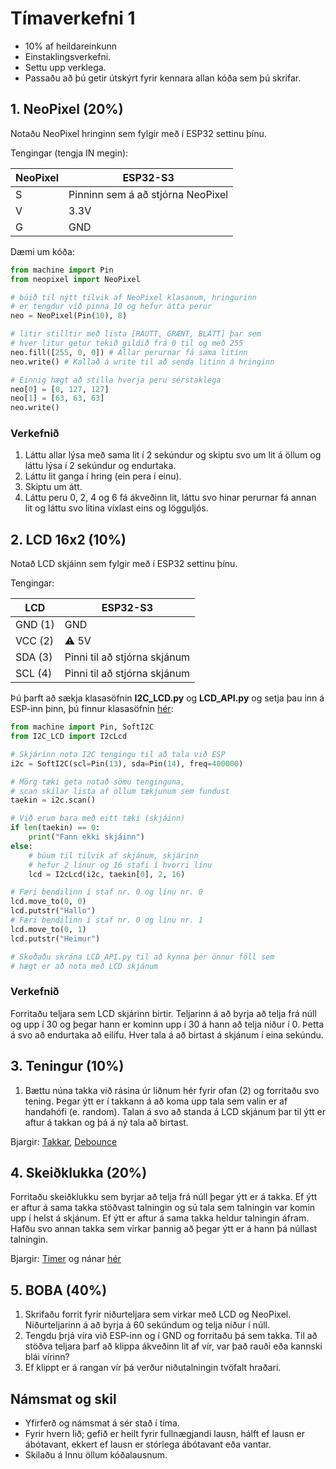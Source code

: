 # Tímaverkefni 1

- 10% af heildareinkunn
- Einstaklingsverkefni.
- Settu upp verklega.
- Passaðu að þú getir útskýrt fyrir kennara allan kóða sem þú skrifar.

## 1. NeoPixel (20%)

Notaðu NeoPixel hringinn sem fylgir með í ESP32 settinu þínu.

Tengingar (tengja IN megin):

NeoPixel | ESP32-S3
--- | ---
S | Pinninn sem á að stjórna NeoPixel
V | 3.3V
G | GND

Dæmi um kóða:
```python
from machine import Pin
from neopixel import NeoPixel

# búið til nýtt tilvik af NeoPixel klasanum, hringurinn
# er tengdur við pinna 10 og hefur átta perur
neo = NeoPixel(Pin(10), 8)

# litir stilltir með lista [RAUTT, GRÆNT, BLÁTT] þar sem
# hver litur getur tekið gildið frá 0 til og með 255
neo.fill([255, 0, 0]) # Allar perurnar fá sama litinn
neo.write() # Kallað á write til að senda litinn á hringinn

# Einnig hægt að stilla hverja peru sérstaklega
neo[0] = [0, 127, 127]
neo[1] = [63, 63, 63]
neo.write()
```

### Verkefnið

1. Láttu allar lýsa með sama lit í 2 sekúndur og skiptu svo um lit á öllum og láttu lýsa í 2 sekúndur og endurtaka.
1. Láttu lit ganga í hring (ein pera í einu).
1. Skiptu um átt.
1. Láttu peru 0, 2, 4 og 6 fá ákveðinn lit, láttu svo hinar perurnar fá annan lit og láttu svo litina víxlast eins og lögguljós. 

## 2. LCD 16x2 (10%)

Notað LCD skjáinn sem fylgir með í ESP32 settinu þínu.

Tengingar:

LCD | ESP32-S3
--- | ---
GND (1) | GND
VCC (2) | :warning: 5V 
SDA (3) | Pinni til að stjórna skjánum
SCL (4) | Pinni til að stjórna skjánum

Þú þarft að sækja klasasöfnin **I2C_LCD.py** og **LCD_API.py** og setja þau inn á ESP-inn þinn, þú finnur klasasöfnin [hér](https://github.com/Freenove/Freenove_Ultimate_Starter_Kit_for_ESP32_S3/tree/main/Python/Python_Libraries):

```python
from machine import Pin, SoftI2C
from I2C_LCD import I2cLcd

# Skjárinn nota I2C tengingu til að tala við ESP
i2c = SoftI2C(scl=Pin(13), sda=Pin(14), freq=400000)

# Mörg tæki geta notað sömu tenginguna, 
# scan skilar lista af öllum tækjunum sem fundust
taekin = i2c.scan()

# Við erum bara með eitt tæki (skjáinn)
if len(taekin) == 0:
    print("Fann ekki skjáinn")
else:
    # búum til tilvik af skjánum, skjárinn 
    # hefur 2 línur og 16 stafi í hvorri línu
    lcd = I2cLcd(i2c, taekin[0], 2, 16)

# Færi bendilinn í staf nr. 0 og línu nr. 0
lcd.move_to(0, 0)
lcd.putstr("Hallo")
# Færi bendilinn í staf nr. 0 og línu nr. 1
lcd.move_to(0, 1)
lcd.putstr("Heimur")

# Skoðaðu skrána LCD_API.py til að kynna þér önnur föll sem 
# hægt er að nota með LCD skjánum
```

### Verkefnið

Forritaðu teljara sem LCD skjárinn birtir. Teljarinn á að byrja að telja frá núll og upp í 30 og þegar hann er kominn upp í 30 á hann að telja niður í 0. Þetta á svo að endurtaka að eilífu. Hver tala á að birtast á skjánum í eina sekúndu.

## 3. Teningur (10%)

1. Bættu núna takka við rásina úr liðnum hér fyrir ofan (2) og forritaðu svo tening. Þegar ýtt er í takkann á að koma upp tala sem valin er af handahófi (e. random). Talan á svo að standa á LCD skjánum þar til ýtt er aftur á takkan og þá á ný tala að birtast.

Bjargir: [Takkar](https://github.com/VESM2VT/ESP32/blob/main/kennsluefni/digital.md#takkar---pull-up-og-pull-down), [Debounce](https://github.com/VESM2VT/ESP32/blob/main/kennsluefni/digital.md#debounce)

## 4. Skeiðklukka (20%)

Forritaðu skeiðklukku sem byrjar að telja frá núll þegar ýtt er á takka. Ef ýtt er aftur á sama takka stöðvast talningin og sú tala sem talningin var komin upp í helst á skjánum. Ef ýtt er aftur á sama takka heldur talningin áfram. Hafðu svo annan takka sem virkar þannig að þegar ýtt er á hann þá núllast talningin.

Bjargir: [Timer](https://docs.micropython.org/en/latest/esp32/quickref.html#timers) og nánar [hér](https://docs.micropython.org/en/latest/library/machine.Timer.html)

## 5. BOBA (40%)

1. Skrifaðu forrit fyrir niðurteljara sem virkar með LCD og NeoPixel. Niðurteljarinn á að byrja á 60 sekúndum og telja niður í núll. 
1. Tengdu þrjá víra við ESP-inn og í GND og forritaðu þá sem takka. Til að stöðva teljara þarf að klippa ákveðinn lit af vír, var það rauði eða kannski blái vírinn?
1. Ef klippt er á rangan vír þá verður niðutalningin tvöfalt hraðari. 

## Námsmat og skil
- Yfirferð og námsmat á sér stað í tíma. 
- Fyrir hvern lið; gefið er heilt fyrir fullnægjandi lausn, hálft ef lausn er ábótavant, ekkert ef lausn er stórlega ábótavant eða vantar. 
- Skilaðu á Innu öllum kóðalausnum.